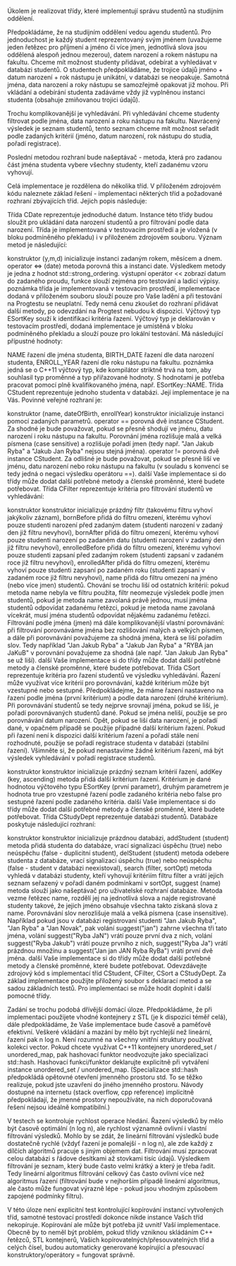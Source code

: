 Úkolem je realizovat třídy, které implementují správu studentů na studijním oddělení.

Předpokládáme, že na studijním oddělení vedou agendu studentů. Pro jednoduchost je každý student reprezentovaný svým jménem (uvažujeme jeden řetězec pro příjmení a jméno či více jmen, jednotlivá slova jsou oddělená alespoň jednou mezerou), datem narození a rokem nástupu na fakultu. Chceme mít možnost studenty přidávat, odebírat a vyhledávat v databázi studentů. O studentech předpokládáme, že trojice údajů jméno + datum narození + rok nástupu je unikátní, v databázi se neopakuje. Samotná jména, data narození a roky nástupu se samozřejmě opakovat již mohou. Při vkládání a odebírání studenta zadáváme vždy již vyplněnou instanci studenta (obsahuje zmiňovanou trojici údajů).

Trochu komplikovanější je vyhledávání. Při vyhledávání chceme studenty filtrovat podle jména, data narození a roku nástupu na fakultu. Navrácený výsledek je seznam studentů, tento seznam chceme mít možnost seřadit podle zadaných kritérií (jméno, datum narození, rok nástupu do studia, pořadí registrace).

Poslední metodou rozhraní bude našeptávač - metoda, která pro zadanou část jména studenta vybere všechny studenty, kteří zadanému vzoru vyhovují.

Celá implementace je rozdělena do několika tříd. V přiloženém zdrojovém kódu naleznete základ řešení - implementaci některých tříd a požadované rozhraní zbývajících tříd. Jejich popis následuje:

Třída CDate reprezentuje jednoduché datum. Instance této třídy budou sloužit pro ukládání data narození studentů a pro filtrování podle data narození. Třída je implementovaná v testovacím prostředí a je vložená (v bloku podmíněného překladu) i v přiloženém zdrojovém souboru. Význam metod je následující:

konstruktor (y,m,d)
inicializuje instanci zadaným rokem, měsícem a dnem.
operator <=> (date)
metoda porovná this a instanci date. Výsledkem metody je jedna z hodnot std::strong_ordering.
výstupní operátor <<
zobrazí datum do zadaného proudu, funkce slouží zejména pro testování a ladicí výpisy.
poznámka
třída je implementovaná v testovacím prostředí, implementace dodaná v přiloženém souboru slouží pouze pro Vaše ladění a při testování na Progtestu se neuplatní. Tedy nemá cenu zkoušet do rozhraní přidávat další metody, po odevzdání na Progtest nebudou k dispozici.
Výčtový typ ESortKey souží k identifikaci kritéria řazení. Výčtový typ je deklarován v testovacím prostředí, dodaná implementace je umístěná v bloku podmíněného překladu a slouží pouze pro lokální testování. Má následující přípustné hodnoty:

NAME
řazení dle jména studenta,
BIRTH_DATE
řazení dle data narození studenta,
ENROLL_YEAR
řazení dle roku nástupu na fakultu.
poznámka
jedná se o C++11 výčtový typ, kde kompilátor striktně trvá na tom, aby souhlasil typ proměnné a typ přiřazované hodnoty. S hodnotami je potřeba pracovat pomocí plně kvalifikovaného jména, např. ESortKey::NAME.
Třída CStudent reprezentuje jednoho studenta v databázi. Její implementace je na Vás. Povinné veřejné rozhraní je:

konstruktor (name, dateOfBirth, enrollYear)
konstruktor inicializuje instanci pomocí zadaných parametrů.
operator ==
porovná dvě instance CStudent. Za shodné je bude považovat, pokud se přesně shodují ve jménu, datu narození i roku nástupu na fakultu. Porovnání jména rozlišuje malá a velká písmena (case sensitive) a rozlišuje pořadí jmen (tedy např. "Jan Jakub Ryba" a "Jakub Jan Ryba" nejsou stejná jména).
operator !=
porovná dvě instance CStudent. Za odlišné je bude považovat, pokud se přesně liší ve jménu, datu narození nebo roku nástupu na fakultu (v souladu s konvencí se tedy jedná o negaci výsledku operátoru ==).
další
Vaše implementace si do třídy může dodat další potřebné metody a členské proměnné, které budete potřebovat.
Třída CFilter reprezentuje kritéria pro filtrování studentů ve vyhledávání:

konstruktor
konstruktor inicializuje prázdný filtr (takovému filtru vyhoví jakýkoliv záznam),
bornBefore
přidá do filtru omezení, kterému vyhoví pouze studenti narození před zadaným datem (studenti narození v zadaný den již filtru nevyhoví),
bornAfter
přidá do filtru omezení, kterému vyhoví pouze studenti narození po zadaném datu (studenti narození v zadaný den již filtru nevyhoví),
enrolledBefore
přidá do filtru omezení, kterému vyhoví pouze studenti zapsaní před zadaným rokem (studenti zapsaní v zadaném roce již filtru nevyhoví),
enrolledAfter
přidá do filtru omezení, kterému vyhoví pouze studenti zapsaní po zadaném roku (studenti zapsaní v zadaném roce již filtru nevyhoví),
name
přidá do filtru omezení na jméno (nebo více jmen) studentů. Chování se trochu liší od ostatních kritérií:
pokud metoda name nebyla ve filtru použita, filtr neomezuje výsledek podle jmen studentů,
pokud je metoda name zavolaná právě jednou, musí jména studentů odpovídat zadanému řetězci,
pokud je metoda name zavolaná vícekrát, musí jména studentů odpovídat nějakému zadanému řetězci.
Filtrování podle jména (jmen) má dále komplikovanější vlastní porovnávání: při filtrování porovnáváme jména bez rozlišování malých a velkých písmen, a dále při porovnávání považujeme za shodná jména, která se liší pořadím slov. Tedy například "Jan Jakub Ryba" a "Jakub Jan Ryba" a "RYBA jan JaKuB" v porovnání považujeme za shodná (ale např. "Jan Jakub Jan Ryba" se už liší).
další
Vaše implementace si do třídy může dodat další potřebné metody a členské proměnné, které budete potřebovat.
Třída CSort reprezentuje kritéria pro řazení studentů ve výsledku vyhledávání. Řazení může využívat více kritérií pro porovnávání, každé kritérium může být vzestupné nebo sestupné. Předpokládejme, že máme řazení nastaveno na řazení podle jména (první kritérium) a podle data narození (druhé kritérium). Při porovnávání studentů se tedy nejprve srovnají jména, pokud se liší, je pořadí porovnávaných studentů dané. Pokud se jména neliší, použije se pro porovnávání datum narození. Opět, pokud se liší data narození, je pořadí dané, v opačném případě se použije případné další kritérium řazení. Pokud při řazení není k dispozici další kritérium řazení a pořadí stále není rozhodnuté, použije se pořadí registrace studenta v databázi (stabilní řazení). Všimněte si, že pokud nenastavíme žádné kritérium řazení, má být výsledek vyhledávání v pořadí registrace studentů.

konstruktor
konstruktor inicializuje prázdný seznam kritérií řazení,
addKey (key, ascending)
metoda přidá další kritérium řazení. Kritérium je dané hodnotou výčtového typu ESortKey (první parametr), druhým parametrem je hodnota true pro vzestupné řazení podle zadaného kritéria nebo false pro sestupné řazení podle zadaného kritéria.
další
Vaše implementace si do třídy může dodat další potřebné metody a členské proměnné, které budete potřebovat.
Třída CStudyDept reprezentuje databázi studentů. Databáze poskytuje následující rozhraní:

konstruktor
konstruktor inicializuje prázdnou databázi,
addStudent (student)
metoda přidá studenta do databáze, vrací signalizaci úspěchu (true) nebo neúspěchu (false - duplicitní student),
delStudent (student)
metoda odebere studenta z databáze, vrací signalizaci úspěchu (true) nebo neúspěchu (false - student v databázi neexistoval),
search (filter, sortOpt)
metoda vyhledá v databázi studenty, kteří vyhovují kritériím filtru filter a vrátí jejich seznam seřazený v pořadí daném podmínkami v sortOpt,
suggest (name)
metoda slouží jako našeptávač pro uživatelské rozhraní databáze. Metoda vezme řetězec name, rozdělí jej na jednotlivá slova a najde registrované studenty takové, že jejich jméno obsahuje všechna takto získaná slova z name. Porovnávání slov nerozlišuje malá a velká písmena (case insensitive). Například pokud jsou v databázi registrovaní studenti "Jan Jakub Ryba", "Jan Ryba" a "Jan Novak", pak volání suggest("jan") zahrne všechna tři tato jména, volání suggest("Ryba JaN") vrátí pouze první dva z nich, volání suggest("Ryba Jakub") vrátí pouze prvního z nich, suggest("Ryba Ja") vrátí prázdnou množinu a suggest("Jan jan JAN Ryba RyBa") vrátí první dvě jména.
další
Vaše implementace si do třídy může dodat další potřebné metody a členské proměnné, které budete potřebovat.
Odevzdávejte zdrojový kód s implementací tříd CStudent, CFilter, CSort a CStudyDept. Za základ implementace použijte přiložený soubor s deklarací metod a se sadou základních testů. Pro implementaci se může hodit doplnit i další pomocné třídy.

Zadání se trochu podobá dřívější domácí úloze. Předpokládáme, že při implementaci použijete vhodné kontejnery z STL (je k dispozici téměř celá), dále předpokládáme, že Vaše implementace bude časově a paměťově efektivní. Veškeré vkládání a mazání by mělo být rychlejší než lineární, řazení pak n log n. Není rozumné na všechny vnitřní struktury používat kolekci vector. Pokud chcete využívat C++11 kontejnery unordered_set / unordered_map, pak hashovací funktor neodvozujte jako specializaci std::hash. Hashovací funkci/funktor deklarujte explicitně při vytváření instance unordered_set / unordered_map. (Specializace std::hash předpokládá opětovné otevření jmenného prostoru std. To se těžko realizuje, pokud jste uzavřeni do jiného jmenného prostoru. Návody dostupné na internetu (stack overflow, cpp reference) implicitně předpokládají, že jmenné prostory nepoužíváte, na nich doporučovaná řešení nejsou ideálně kompatibilní.)

V testech se kontroluje rychlost operace hledání. Řazení výsledků by mělo být časově optimální (n log n), ale rychlost významně ovlivní i vlastní filtrování výsledků. Mohlo by se zdát, že lineární filtrování výsledků bude dostatečně rychlé (vždyť řazení je pomalejší - n log n), ale zde každý z dílčích algoritmů pracuje s jiným objemem dat. Filtrování musí zpracovat celou databázi s řádove desítkami až stovkami tisíc údajů. Výsledkem filtrování je seznam, který bude často velmi krátký a který je třeba řadit. Tedy lineární algoritmus filtrování celkový čas často ovlivní více než algoritmus řazení (filtrování bude v nejhorším případě lineární algoritmus, ale často může fungovat výrazně lépe - pokud jsou vhodným způsobem zapojené podmínky filtru).

V této úloze není explicitní test kontrolující kopírování instancí vytvořených tříd, samotné testovací prostředí dokonce nikde instance Vašch tříd nekopíruje. Kopírování ale může být potřeba již uvnitř Vaší implementace. Obecně by to neměl být problém, pokud třídy vzniknou skládáním C++ řetězců, STL kontejnerů, Vašich kopírovatelných/přesouvatelných tříd a celých čísel, budou automaticky generované kopírující a přesouvací konstruktory/operátory = fungovat správně.